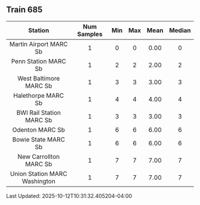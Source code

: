 ## Train 685

| Station | Num Samples | Min | Max | Mean | Median |
| :-----: | :---------: | :-: | :-: | :--: | :----: |
| Martin Airport MARC Sb | 1 | 0 | 0 | 0.00 | 0 |
| Penn Station MARC Sb | 1 | 2 | 2 | 2.00 | 2 |
| West Baltimore MARC Sb | 1 | 3 | 3 | 3.00 | 3 |
| Halethorpe MARC Sb | 1 | 4 | 4 | 4.00 | 4 |
| BWI Rail Station MARC Sb | 1 | 3 | 3 | 3.00 | 3 |
| Odenton MARC Sb | 1 | 6 | 6 | 6.00 | 6 |
| Bowie State MARC Sb | 1 | 6 | 6 | 6.00 | 6 |
| New Carrollton MARC Sb | 1 | 7 | 7 | 7.00 | 7 |
| Union Station MARC Washington | 1 | 7 | 7 | 7.00 | 7 |


Last Updated: 2025-10-12T10:31:32.405204-04:00